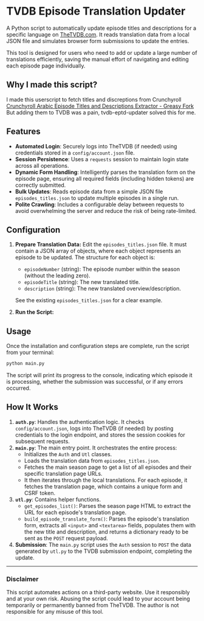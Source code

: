 # TVDB Episode Translation Updater

A Python script to automatically update episode titles and descriptions for a specific language on [TheTVDB.com](https://thetvdb.com). It reads translation data from a local JSON file and simulates browser form submissions to update the entries.

This tool is designed for users who need to add or update a large number of translations efficiently, saving the manual effort of navigating and editing each episode page individually.

## Why I made this script? 

I made this userscript to fetch titles and discreptions from Crunchyroll
[Crunchyroll Arabic Episode Titles and Descriptions Extractor - Greasy Fork](https://greasyfork.org/en/scripts/518373-crunchyroll-arabic-episode-titles-and-descriptions-extractor)
But adding them to TVDB was a pain, tvdb-eptd-updater solved this for me.

## Features

- **Automated Login**: Securely logs into TheTVDB (if needed) using credentials stored in a `config/account.json` file.
- **Session Persistence**: Uses a `requests` session to maintain login state across all operations.
- **Dynamic Form Handling**: Intelligently parses the translation form on the episode page, ensuring all required fields (including hidden tokens) are correctly submitted.
- **Bulk Updates**: Reads episode data from a simple JSON file `episodes_titles.json` to update multiple episodes in a single run.
- **Polite Crawling**: Includes a configurable delay between requests to avoid overwhelming the server and reduce the risk of being rate-limited.

## Configuration


1.  **Prepare Translation Data:**
    Edit the `episodes_titles.json` file. It must contain a JSON array of objects, where each object represents an episode to be updated. The structure for each object is:
    - `episodeNumber` (string): The episode number within the season (without the leading zero).
    - `episodeTitle` (string): The new translated title.
    - `description` (string): The new translated overview/description.

    See the existing `episodes_titles.json` for a clear example.

2. **Run the Script:**

## Usage

Once the installation and configuration steps are complete, run the script from your terminal:

```bash
python main.py
```

The script will print its progress to the console, indicating which episode it is processing, whether the submission was successful, or if any errors occurred.

## How It Works

1.  **`auth.py`**: Handles the authentication logic. It checks `config/account.json`, logs into TheTVDB (if needed) by posting credentials to the login endpoint, and stores the session cookies for subsequent requests.
2.  **`main.py`**: The main entry point. It orchestrates the entire process:
    - Initializes the `Auth` and `Utl` classes.
    - Loads the translation data from `episodes_titles.json`.
    - Fetches the main season page to get a list of all episodes and their specific translation page URLs.
    - It then iterates through the local translations. For each episode, it fetches the translation page, which contains a unique form and CSRF token.
3.  **`utl.py`**: Contains helper functions.
    - `get_episodes_list()`: Parses the season page HTML to extract the URL for each episode's translation page.
    - `build_episode_translate_form()`: Parses the episode's translation form, extracts all `<input>` and `<textarea>` fields, populates them with the new title and description, and returns a dictionary ready to be sent as the `POST` request payload.
4.  **Submission**: The `main.py` script uses the `Auth` session to `POST` the data generated by `utl.py` to the TVDB submission endpoint, completing the update.

---

### **Disclaimer**

This script automates actions on a third-party website. Use it responsibly and at your own risk. Abusing the script could lead to your account being temporarily or permanently banned from TheTVDB. The author is not responsible for any misuse of this tool.